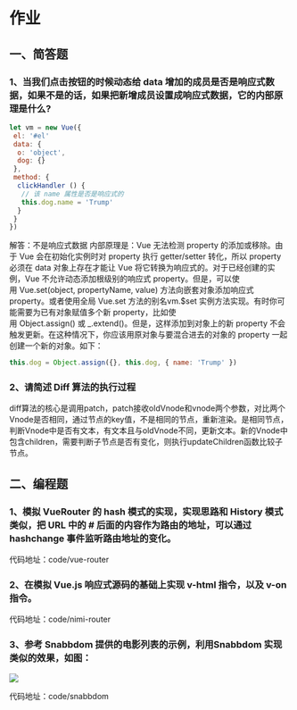 # 作业

## 一、简答题

### 1、当我们点击按钮的时候动态给 data 增加的成员是否是响应式数据，如果不是的话，如果把新增成员设置成响应式数据，它的内部原理是什么?
```javascript
let vm = new Vue({
 el: '#el'
 data: {
  o: 'object',
  dog: {}
 },
 method: {
  clickHandler () {
   // 该 name 属性是否是响应式的
   this.dog.name = 'Trump'
  }
 }
})
```
解答：不是响应式数据
内部原理是：Vue 无法检测 property 的添加或移除。由于 Vue 会在初始化实例时对 property 执行 getter/setter 转化，所以 property 必须在 data 对象上存在才能让 Vue 将它转换为响应式的。对于已经创建的实例，Vue 不允许动态添加根级别的响应式 property。但是，可以使用 Vue.set(object, propertyName, value) 方法向嵌套对象添加响应式 property。或者使用全局 Vue.set 方法的别名vm.$set 实例方法实现。有时你可能需要为已有对象赋值多个新 property，比如使用 Object.assign() 或 _.extend()。但是，这样添加到对象上的新 property 不会触发更新。在这种情况下，你应该用原对象与要混合进去的对象的 property 一起创建一个新的对象。如下：
```javascript
this.dog = Object.assign({}, this.dog, { name: 'Trump' })
```

### 2、请简述 Diff 算法的执行过程
diff算法的核心是调用patch，patch接收oldVnode和vnode两个参数，对比两个Vnode是否相同，通过节点的key值，不是相同的节点，重新渲染。是相同节点，判断Vnode中是否有文本，有文本且与oldVnode不同，更新文本。新的Vnode中包含children，需要判断子节点是否有变化，则执行updateChildren函数比较子节点。
 
## 二、编程题

### 1、模拟 VueRouter 的 hash 模式的实现，实现思路和 History 模式类似，把 URL 中的 # 后面的内容作为路由的地址，可以通过 hashchange 事件监听路由地址的变化。
代码地址：code/vue-router 

### 2、在模拟 Vue.js 响应式源码的基础上实现 v-html 指令，以及 v-on 指令。
代码地址：code/nimi-router
 
### 3、参考 Snabbdom 提供的电影列表的示例，利用Snabbdom 实现类似的效果，如图：

![](https://cdn.nlark.com/yuque/0/2020/png/243369/1594887589159-916887a8-2883-49b8-afe3-ff5fe1ab62a5.png#align=left&display=inline&height=705&margin=%5Bobject%20Object%5D&originHeight=705&originWidth=1278&size=0&status=done&style=none&width=1278)

代码地址：code/snabbdom
